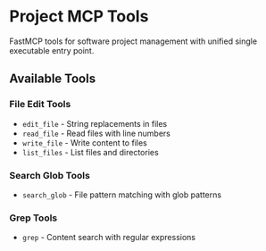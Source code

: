 # Project MCP Tools

FastMCP tools for software project management with unified single executable entry point.

## Available Tools

### File Edit Tools
- `edit_file` - String replacements in files
- `read_file` - Read files with line numbers
- `write_file` - Write content to files  
- `list_files` - List files and directories

### Search Glob Tools
- `search_glob` - File pattern matching with glob patterns

### Grep Tools
- `grep` - Content search with regular expressions